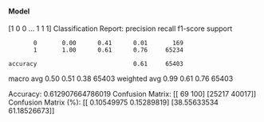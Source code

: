 #### Model
[1 0 0 ... 1 1 1]
Classification Report:
              precision    recall  f1-score   support

           0       0.00      0.41      0.01       169
           1       1.00      0.61      0.76     65234

    accuracy                           0.61     65403
   macro avg       0.50      0.51      0.38     65403
weighted avg       0.99      0.61      0.76     65403

Accuracy: 0.612907664786019
Confusion Matrix:
[[   69   100]
 [25217 40017]]
Confusion Matrix (%):
[[ 0.10549975  0.15289819]
 [38.55633534 61.18526673]]
